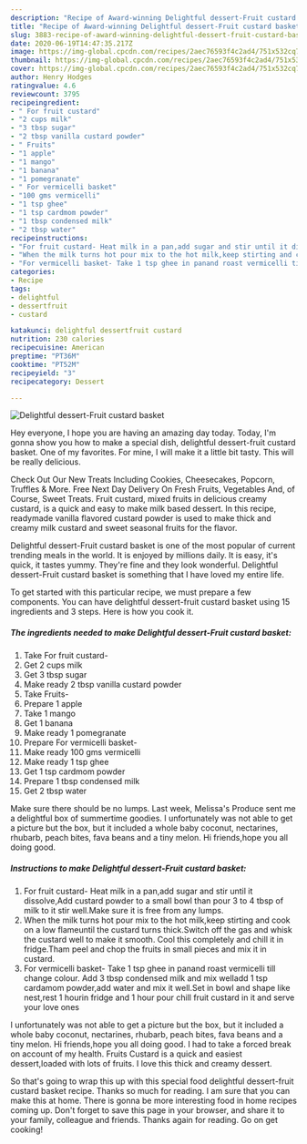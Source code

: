 ```yaml
---
description: "Recipe of Award-winning Delightful dessert-Fruit custard basket"
title: "Recipe of Award-winning Delightful dessert-Fruit custard basket"
slug: 3883-recipe-of-award-winning-delightful-dessert-fruit-custard-basket
date: 2020-06-19T14:47:35.217Z
image: https://img-global.cpcdn.com/recipes/2aec76593f4c2ad4/751x532cq70/delightful-dessert-fruit-custard-basket-recipe-main-photo.jpg
thumbnail: https://img-global.cpcdn.com/recipes/2aec76593f4c2ad4/751x532cq70/delightful-dessert-fruit-custard-basket-recipe-main-photo.jpg
cover: https://img-global.cpcdn.com/recipes/2aec76593f4c2ad4/751x532cq70/delightful-dessert-fruit-custard-basket-recipe-main-photo.jpg
author: Henry Hodges
ratingvalue: 4.6
reviewcount: 3795
recipeingredient:
- " For fruit custard"
- "2 cups milk"
- "3 tbsp sugar"
- "2 tbsp vanilla custard powder"
- " Fruits"
- "1 apple"
- "1 mango"
- "1 banana"
- "1 pomegranate"
- " For vermicelli basket"
- "100 gms vermicelli"
- "1 tsp ghee"
- "1 tsp cardmom powder"
- "1 tbsp condensed milk"
- "2 tbsp water"
recipeinstructions:
- "For fruit custard- Heat milk in a pan,add sugar and stir until it dissolve,Add custard powder to a small bowl than pour 3 to 4 tbsp of milk to it stir well.Make sure it is free from any lumps."
- "When the milk turns hot pour mix to the hot milk,keep stirting and cook on a low flameuntil the custard turns thick.Switch off the gas and whisk the custard well to make it smooth. Cool this completely and chill it in fridge.Tham peel and chop the fruits in small pieces and mix it in custard."
- "For vermicelli basket- Take 1 tsp ghee in panand roast vermicelli till change colour. Add 3 tbsp condensed milk and mix welladd 1 tsp cardamom powder,add water and mix it well.Set in bowl and shape like nest,rest 1 hourin fridge and 1 hour pour chill fruit custard in it and serve your love ones"
categories:
- Recipe
tags:
- delightful
- dessertfruit
- custard

katakunci: delightful dessertfruit custard 
nutrition: 230 calories
recipecuisine: American
preptime: "PT36M"
cooktime: "PT52M"
recipeyield: "3"
recipecategory: Dessert

---
```



![Delightful dessert-Fruit custard basket](https://img-global.cpcdn.com/recipes/2aec76593f4c2ad4/751x532cq70/delightful-dessert-fruit-custard-basket-recipe-main-photo.jpg)

Hey everyone, I hope you are having an amazing day today. Today, I'm gonna show you how to make a special dish, delightful dessert-fruit custard basket. One of my favorites. For mine, I will make it a little bit tasty. This will be really delicious.

Check Out Our New Treats Including Cookies, Cheesecakes, Popcorn, Truffles &amp; More. Free Next Day Delivery On Fresh Fruits, Vegetables And, of Course, Sweet Treats. Fruit custard, mixed fruits in delicious creamy custard, is a quick and easy to make milk based dessert. In this recipe, readymade vanilla flavored custard powder is used to make thick and creamy milk custard and sweet seasonal fruits for the flavor.

Delightful dessert-Fruit custard basket is one of the most popular of current trending meals in the world. It is enjoyed by millions daily. It is easy, it's quick, it tastes yummy. They're fine and they look wonderful. Delightful dessert-Fruit custard basket is something that I have loved my entire life.


To get started with this particular recipe, we must prepare a few components. You can have delightful dessert-fruit custard basket using 15 ingredients and 3 steps. Here is how you cook it.

<!--inarticleads1-->

##### The ingredients needed to make Delightful dessert-Fruit custard basket:

1. Take  For fruit custard-
1. Get 2 cups milk
1. Get 3 tbsp sugar
1. Make ready 2 tbsp vanilla custard powder
1. Take  Fruits-
1. Prepare 1 apple
1. Take 1 mango
1. Get 1 banana
1. Make ready 1 pomegranate
1. Prepare  For vermicelli basket-
1. Make ready 100 gms vermicelli
1. Make ready 1 tsp ghee
1. Get 1 tsp cardmom powder
1. Prepare 1 tbsp condensed milk
1. Get 2 tbsp water


Make sure there should be no lumps. Last week, Melissa&#39;s Produce sent me a delightful box of summertime goodies. I unfortunately was not able to get a picture but the box, but it included a whole baby coconut, nectarines, rhubarb, peach bites, fava beans and a tiny melon. Hi friends,hope you all doing good. 

<!--inarticleads2-->

##### Instructions to make Delightful dessert-Fruit custard basket:

1. For fruit custard- Heat milk in a pan,add sugar and stir until it dissolve,Add custard powder to a small bowl than pour 3 to 4 tbsp of milk to it stir well.Make sure it is free from any lumps.
1. When the milk turns hot pour mix to the hot milk,keep stirting and cook on a low flameuntil the custard turns thick.Switch off the gas and whisk the custard well to make it smooth. Cool this completely and chill it in fridge.Tham peel and chop the fruits in small pieces and mix it in custard.
1. For vermicelli basket- Take 1 tsp ghee in panand roast vermicelli till change colour. Add 3 tbsp condensed milk and mix welladd 1 tsp cardamom powder,add water and mix it well.Set in bowl and shape like nest,rest 1 hourin fridge and 1 hour pour chill fruit custard in it and serve your love ones


I unfortunately was not able to get a picture but the box, but it included a whole baby coconut, nectarines, rhubarb, peach bites, fava beans and a tiny melon. Hi friends,hope you all doing good. I had to take a forced break on account of my health. Fruits Custard is a quick and easiest dessert,loaded with lots of fruits. I love this thick and creamy dessert. 

So that's going to wrap this up with this special food delightful dessert-fruit custard basket recipe. Thanks so much for reading. I am sure that you can make this at home. There is gonna be more interesting food in home recipes coming up. Don't forget to save this page in your browser, and share it to your family, colleague and friends. Thanks again for reading. Go on get cooking!
